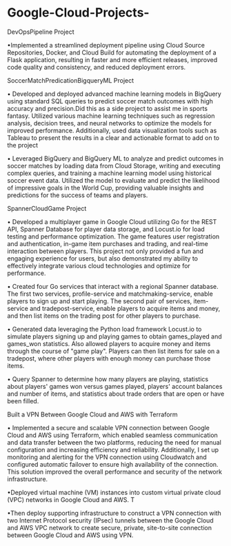 # Google-Cloud-Projects-

DevOpsPipeline Project

•Implemented a streamlined deployment pipeline using Cloud Source Repositories, Docker, and Cloud Build for automating the deployment of a Flask application, resulting in faster and more efficient releases, improved code quality and consistency, and reduced deployment errors.


SoccerMatchPredicationBigqueryML Project

•	Developed and deployed advanced machine learning models in BigQuery using standard SQL queries to predict soccer match outcomes with high accuracy and precision.Did this as a side project to assist me in sports fantasy. Utilized various machine learning techniques such as regression analysis, decision trees, and neural networks to optimize the models for improved performance. Additionally, used data visualization tools such as Tableau to present the results in a clear and actionable format to add on to the project

•	Leveraged BigQuery and BigQuery ML to analyze and predict outcomes in soccer matches by loading data from Cloud Storage, writing and executing complex queries, and training a machine learning model using historical soccer event data. Utilized the model to evaluate and predict the likelihood of impressive goals in the World Cup, providing valuable insights and predictions for the success of teams and players.

SpannerCloudGame Project

•	Developed a multiplayer game in Google Cloud utilizing Go for the REST API, Spanner Database for player data storage, and Locust.io for load testing and performance optimization. The game features user registration and authentication, in-game item purchases and trading, and real-time interaction between players. This project not only provided a fun and engaging experience for users, but also demonstrated my ability to effectively integrate various cloud technologies and optimize for performance.


•	Created four Go services that interact with a regional Spanner database. The first two services, profile-service and matchmaking-service, enable players to sign up and start playing. The second pair of services, item-service and tradepost-service, enable players to acquire items and money, and then list items on the trading post for other players to purchase.

•	Generated data leveraging the Python load framework Locust.io to simulate players signing up and playing games to obtain games_played and games_won statistics. Also allowed players to acquire money and items through the course of "game play". Players can then list items for sale on a tradepost, where other players with enough money can purchase those items.

•	Query Spanner to determine how many players are playing, statistics about players' games won versus games played, players' account balances and number of items, and statistics about trade orders that are open or have been filled.

Built a VPN Between Google Cloud and AWS with Terraform

• Implemented a secure and scalable VPN connection between Google Cloud and AWS using Terraform, which enabled seamless communication and data transfer between the two platforms, reducing the need for manual configuration and increasing efficiency and reliability. Additionally, I set up monitoring and alerting for the VPN connection using Cloudwatch and configured automatic failover to ensure high availability of the connection. This solution improved the overall performance and security of the network infrastructure.

•Deployed virtual machine (VM) instances into custom virtual private cloud (VPC) networks in Google Cloud and AWS. T

•Then deploy supporting infrastructure to construct a VPN connection with two Internet Protocol security (IPsec) tunnels between the Google Cloud and AWS VPC network to create  secure, private, site-to-site connection between Google Cloud and AWS using VPN.




